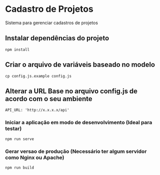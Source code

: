 # Cadastro de Projetos

Sistema para gerenciar cadastros de projetos

## Instalar dependências do projeto
```
npm install
```

## Criar o arquivo de variáveis baseado no modelo
```
cp config.js.example config.js
```

## Alterar a URL Base no arquivo config.js de acordo com o seu ambiente
```
API_URL: 'http://x.x.x.x/api'
```

### Iniciar a aplicação em modo de desenvolvimento (Ideal para testar)
```
npm run serve
```

### Gerar versao de produção (Necessário ter algum servidor como Nginx ou Apache)
```
npm run build
```
